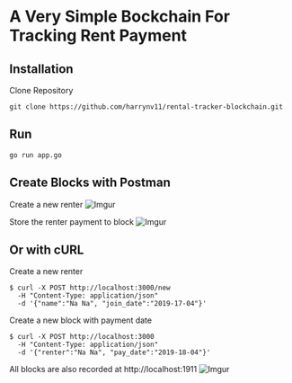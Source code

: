 # A Very Simple Bockchain For Tracking Rent Payment

## Installation
Clone Repository
```
git clone https://github.com/harrynv11/rental-tracker-blockchain.git
```

## Run
```
go run app.go
```

## Create Blocks with Postman
Create a new renter
![Imgur](https://i.imgur.com/N23Jz31.png)

Store the renter payment to block
![Imgur](https://i.imgur.com/8zFPvkY.png)

## Or with cURL
Create a new renter
```
$ curl -X POST http://localhost:3000/new 
  -H "Content-Type: application/json" 
  -d '{"name":"Na Na", "join_date":"2019-17-04"}'
```

Create a new block with payment date
```
$ curl -X POST http://localhost:3000
  -H "Content-Type: application/json" 
  -d '{"renter":"Na Na", "pay_date":"2019-18-04"}'
```

All blocks are also recorded at http://localhost:1911
![Imgur](https://i.imgur.com/7TeRv3p.png)
